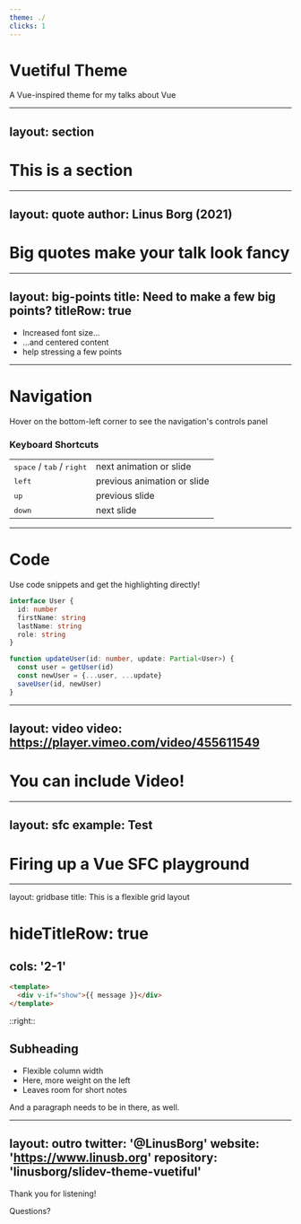 ```yaml
---
theme: ./
clicks: 1
---
```


# Vuetiful Theme

A Vue-inspired theme for my talks about Vue

---
layout: section
---

# This is a section

---
layout: quote
author: Linus Borg (2021)
---

# Big quotes make your talk look fancy

---
layout: big-points
title: Need to make a few big points?
titleRow: true
---

- Increased font size...
- ...and centered content
- help stressing a few points

---

# Navigation

Hover on the bottom-left corner to see the navigation's controls panel

### Keyboard Shortcuts

|     |     |
| --- | --- |
| <kbd>space</kbd> / <kbd>tab</kbd> / <kbd>right</kbd> | next animation or slide |
| <kbd>left</kbd> | previous animation or slide |
| <kbd>up</kbd> | previous slide |
| <kbd>down</kbd> | next slide |

---

# Code

Use code snippets and get the highlighting directly!

```ts
interface User {
  id: number
  firstName: string
  lastName: string
  role: string
}

function updateUser(id: number, update: Partial<User>) {
  const user = getUser(id)
  const newUser = {...user, ...update}  
  saveUser(id, newUser)
}
```

---
layout: video
video: https://player.vimeo.com/video/455611549
---

# You can include Video!

---
layout: sfc
example: Test
---

# Firing up a Vue SFC playground

---
layout: gridbase
title: This is a flexible grid layout
# hideTitleRow: true
cols: '2-1'
---

```html
<template>
  <div v-if="show">{{ message }}</div>
</template>
```

::right::

## Subheading

* Flexible column width
* Here, more weight on the left
* Leaves room for short notes

And a paragraph needs to be in there, as well.

---
layout: outro
twitter: '@LinusBorg'
website: 'https://www.linusb.org'
repository: 'linusborg/slidev-theme-vuetiful'
---

Thank you for listening!

Questions?
